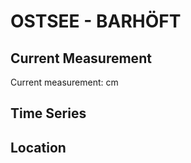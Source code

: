 # OSTSEE - BARHÖFT

## Current Measurement

Current measurement: <Value topic="rivers/pegel-online/OSTSEE/BARHÖFT/measurementValue"/> cm

## Time Series

<TimeSeries topic="rivers/pegel-online/OSTSEE/BARHÖFT/measurementValue" period="week" />

## Location

<WorldMap>
  <Marker lat="54.43453931311291" lon="13.032221032802543" labelTopic="rivers/pegel-online/OSTSEE/BARHÖFT" />
</WorldMap>
